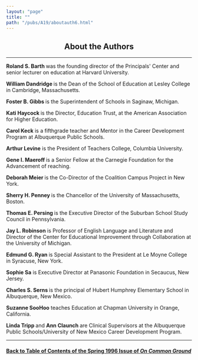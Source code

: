 ```yaml
---
layout: "page"
title: ""
path: "/pubs/A19/aboutauth6.html"
---
```

<main>
<center><h2>About the Authors
</h2></center>
<hr/>
<b>Roland S. Barth </b>was the founding director of the Principals' Center
and senior lecturer on education at Harvard University.
<p>
<b>William Dandridge </b>is the Dean of the School of  Education at Lesley
College in Cambridge, Massachusetts.
</p><p>
<b>Foster B. Gibbs </b>is the Superintendent of Schools in Saginaw,
Michigan.
</p><p>
<b>Kati Haycock </b>is the Director, Education Trust, at the American
Association for Higher Education.
</p><p>
<b>Carol Keck</b> is a fifth­grade teacher and Mentor in the Career
Development Program at Albuquerque Public Schools.
</p><p>
<b>Arthur Levine</b> is the President of Teachers College, Columbia
University.
</p><p>
<b> Gene I. Maeroff </b>is a Senior Fellow at the Carnegie Foundation for
the  Advancement of reaching.
</p><p>
<b>Deborah Meier </b>is the Co-Director of the Coalition Campus Project in
New York.
</p><p>
<b>Sherry H. Penney </b>is the Chancellor of the University of
Massachusetts, Boston.
</p><p>
<b>Thomas E. Persing </b>is the Executive Director of the Suburban School
Study Council in Pennsylvania.
</p><p>
<b>Jay L. Robinson</b> is Professor of English Language and Literature and
Director of the Center for Educational Improvement through  Collaboration
at the University of Michigan.
</p><p>
<b>Edmund G. Ryan </b>is Special Assistant to the President at Le Moyne
College in Syracuse, New York.
</p><p>
<b>Sophie Sa</b> is Executive Director at Panasonic Foundation in
Secaucus,  New Jersey.
</p><p>
<b>Charles S. Serns </b>is the principal of Hubert Humphrey Elementary
School in Albuquerque, New Mexico.
</p><p>
<b>Suzanne SooHoo</b> teaches Education at Chapman University in Orange,
California.
</p><p>
<b>Linda Tripp </b> and <b>Ann Claunch </b>are Clinical Supervisors at the
Albuquerque Public  Schools/University of New Mexico Career Development
Program.
</p><hr/>
<h4><a href="/pubs/A19/">Back to
Table of Contents of the Spring 1996 Issue of <i>On Common
Ground</i></a>
</h4>
</main>
